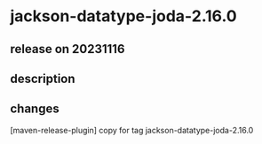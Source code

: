 # jackson-datatype-joda-2.16.0

## release on 20231116

## description

## changes

[maven-release-plugin] copy for tag jackson-datatype-joda-2.16.0

